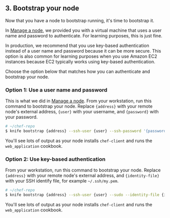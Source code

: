 ## 3. Bootstrap your node

Now that you have a node to bootstrap running, it's time to bootstrap it.

In [Manage a node](/manage-a-node/ubuntu/), we provided you with a virtual machine that uses a user name and password to authenticate. For learning purposes, this is just fine.

In production, we recommend that you use key-based authentication instead of a user name and password because it can be more secure. This option is also common for learning purposes when you use Amazon EC2 instances because EC2 typically works using key-based authentication.

Choose the option below that matches how you can authenticate and bootstrap your node.

### Option 1: Use a user name and password

This is what we did in [Manage a node](/manage-a-node/ubuntu/). From your workstation, run this command to bootstrap your node. Replace `{address}` with your remote node's external address, `{user}` with your username, and `{password}` with your password.

```bash
# ~/chef-repo
$ knife bootstrap {address} --ssh-user {user} --ssh-password '{password}' --sudo --use-sudo-password --node-name web_app_ubuntu --run-list 'recipe[web_application]'
```

You'll see lots of output as your node installs `chef-client` and runs the `web_application` cookbook.

### Option 2: Use key-based authentication

From your workstation, run this command to bootstrap your node. Replace `{address}` with your remote node's external address, and `{identity-file}` with your SSH identify file, for example <code class="file-path">~/.ssh/my.pem</code>.

```bash
# ~/chef-repo
$ knife bootstrap {address} --ssh-user {user} --sudo --identity-file {identity-file} --node-name web_app_ubuntu --run-list 'recipe[web_application]'
```

You'll see lots of output as your node installs `chef-client` and runs the `web_application` cookbook.
